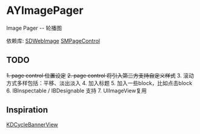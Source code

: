 # AYImagePager
Image Pager -- 轮播图 

依赖库:
 [SDWebImage](https://github.com/rs/SDWebImage)
 [SMPageControl](https://github.com/Spaceman-Labs/SMPageControl)

## TODO

 ~~1. page control 位置设定~~
 ~~2. page control 将引入第三方支持自定义样式~~
 3. 滚动方式多样包括：平移、淡出淡入
 4. 加入标题
 5. 加入一些block，比如点击block
 6. IBInspectable / IBDesignable 支持
 7. UIImageView复用

## Inspiration

[KDCycleBannerView](https://github.com/kingiol/KDCycleBannerView)
